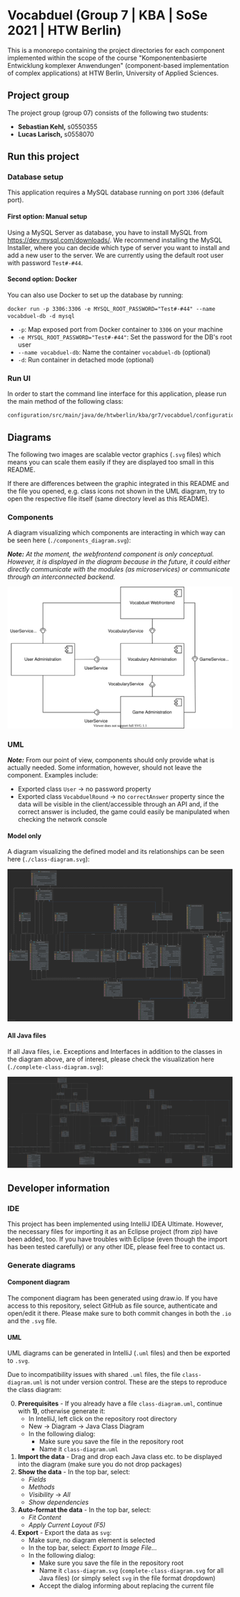 # Vocabduel (Group 7 | KBA | SoSe 2021 | HTW Berlin)

This is a monorepo containing the project directories for each component implemented within the scope of the course
"Komponentenbasierte Entwicklung komplexer Anwendungen" (component-based implementation of complex applications)
at HTW Berlin, University of Applied Sciences.

## Project group

The project group (group 07) consists of the following two students:

- **Sebastian Kehl,** s0550355
- **Lucas Larisch,** s0558070

## Run this project

### Database setup

This application requires a MySQL database running on port `3306` (default port).

#### First option: Manual setup

Using a MySQL Server as database, you have to install MySQL from https://dev.mysql.com/downloads/.
We recommend installing the MySQL Installer, where you can decide which type of server you want to install
and add a new user to the server. We are currently using the default root user with password `Test#-#44`.

#### Second option: Docker

You can also use Docker to set up the database by running:

```shell
docker run -p 3306:3306 -e MYSQL_ROOT_PASSWORD="Test#-#44" --name vocabduel-db -d mysql
```

- `-p`: Map exposed port from Docker container to `3306` on your machine
- `-e MYSQL_ROOT_PASSWORD="Test#-#44"`: Set the password for the DB's root user
- `--name vocabduel-db`: Name the container `vocabduel-db` (optional)
- `-d`: Run container in detached mode (optional)

### Run UI

In order to start the command line interface for this application, please run the main method of the following class:

```
configuration/src/main/java/de/htwberlin/kba/gr7/vocabduel/configuration/ConfigurationSpringImpl.java
```

## Diagrams

The following two images are scalable vector graphics (`.svg` files) which means you can scale them easily if they are
displayed too small in this README.

If there are differences between the graphic integrated in this README and the file you opened, e.g. class icons not
shown in the UML diagram, try to open the respective file itself (same directory level as this README).

### Components

A diagram visualizing which components are interacting in which way can be seen here (`./components_diagram.svg`):

_**Note:** At the moment, the webfrontend component is only conceptual. However, it is displayed in the diagram because in
the future, it could either directly communicate with the modules (as microservices) or communicate through an
interconnected backend._

![](./components_diagram.svg)

### UML

_**Note:**_ From our point of view, components should only provide what is actually needed. Some information, however, should not leave the component. Examples include:
- Exported class `User` &rarr; no password property
- Exported class `VocabduelRound` &rarr; no `correctAnswer` property since the data will be visible in the client/accessible through an API and, if the correct answer is included, the game could easily be manipulated when checking the network console

#### Model only

A diagram visualizing the defined model and its relationships can be seen here (`./class-diagram.svg`):

![](./class-diagram.svg)

#### All Java files

If all Java files, i.e. Exceptions and Interfaces in addition to the classes in the diagram above, are of interest,
please check the visualization here (`./complete-class-diagram.svg`):

![](./complete-class-diagram.svg)

[comment]: <> (TODO: check if diagram has been inserted correctly after having generated it)

## Developer information

### IDE

This project has been implemented using IntelliJ IDEA Ultimate. However, the necessary files for importing it as an
Eclipse project (from zip) have been added, too. If you have troubles with Eclipse (even though the import has been
tested carefully) or any other IDE, please feel free to contact us.

### Generate diagrams

#### Component diagram

The component diagram has been generated using draw.io. If you have access to this repository, select GitHub as file
source, authenticate and open/edit it there. Please make sure to both commit changes in both the `.io` and the `.svg`
file.

#### UML

UML diagrams can be generated in IntelliJ (`.uml` files) and then be exported to `.svg`.

Due to incompatibility issues with shared `.uml` files, the file `class-diagram.uml` is not under version control. These
are the steps to reproduce the class diagram:

0. **Prerequisites** - If you already have a file `class-diagram.uml`, continue with **1)**, otherwise generate it:
   - In IntelliJ, left click on the repository root directory
   - New &rarr; Diagram &rarr; Java Class Diagram
   - In the following dialog:
      - Make sure you save the file in the repository root
      - Name it `class-diagram.uml`
1. **Import the data** - Drag and drop each Java class etc. to be displayed into the diagram (make sure you do not drop
   packages)
1. **Show the data** - In the top bar, select:
   - _Fields_
   - _Methods_
   - _Visibility_ &rarr; _All_
   - _Show dependencies_
1. **Auto-format the data** - In the top bar, select:
   - _Fit Content_
   - _Apply Current Layout (F5)_
1. **Export** - Export the data as `svg`:
   - Make sure, no diagram element is selected
   - In the top bar, select: _Export to Image File..._
   - In the following dialog:
      - Make sure you save the file in the repository root
      - Name it `class-diagram.svg` (`complete-class-diagram.svg` for all Java files) (or simply select `svg` in the
        file format dropdown)
      - Accept the dialog informing about replacing the current file
